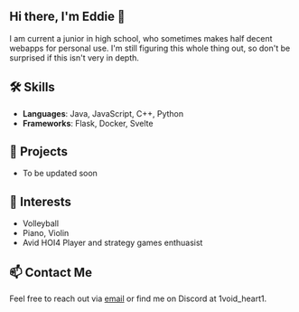 ## Hi there, I'm Eddie 👋

I am current a junior in high school, who sometimes makes half decent webapps for personal use. I'm still figuring this whole thing out, so don't be surprised if this isn't very in depth.

## 🛠️ Skills
- **Languages**: Java, JavaScript, C++, Python
- **Frameworks**: Flask, Docker, Svelte

## 🌟 Projects
- To be updated soon

## 🎨 Interests
- Volleyball
- Piano, Violin
- Avid HOI4 Player and strategy games enthuasist

## 📫 Contact Me
Feel free to reach out via [email](mailto:edwardxuming.lin@gmail.com) or find me on Discord at 1void_heart1.
<!--
## 💡 Contribution
If you'd like to contribute to my projects, please open an issue or submit a pull request!

## 😄 Fun Fact
I love experimenting with new recipes and exploring different cuisines!
-->
